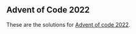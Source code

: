 ## Advent of Code 2022

These are the solutions for [Advent of code 2022](https://adventofcode.com/2022).
